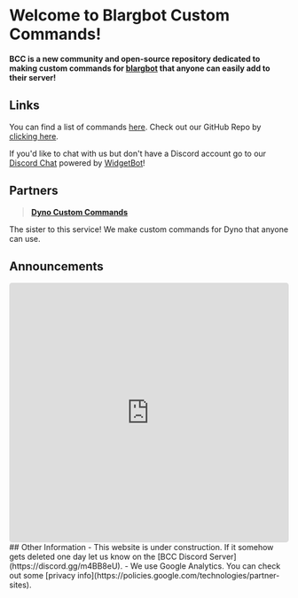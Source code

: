 # Welcome to Blargbot Custom Commands!
<siteline><b>BCC is a new community and open-source repository dedicated to making custom commands for <a href="https://blargbot.xyz">blargbot</a> that anyone can easily add to their server!</b></siteline>

## Links
You can find a list of commands [here](/commands).
Check out our GitHub Repo by [clicking here](https://github.com/Custom-Commands-Discord/Blargbot-Custom-Commands).

If you'd like to chat with us but don't have a Discord account go to our [Discord Chat](/chat) powered by [WidgetBot](https://widgetbot.io)!
## Partners
> [**Dyno Custom Commands**](https://discord.gg/d2F2zaf) 

The sister to this service! We make custom commands for Dyno that anyone can use.
## Announcements
<iframe style="border-radius: 5px;" height="469" width="100%" frameborder="0" src="https://titanembeds.com/embed/452675283485589505?theme=DiscordDark&defaultchannel=452944221364551690&css=241">OOF. Your dirty ass browser doesn't support iFrames.</iframe>
## Other Information
- This website is under construction. If it somehow gets deleted one day let us know on the [BCC Discord Server](https://discord.gg/m4BB8eU).
- We use Google Analytics. You can check out some [privacy info](https://policies.google.com/technologies/partner-sites).

